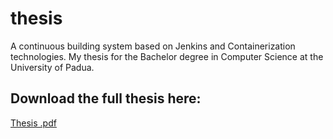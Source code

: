 # thesis
A continuous building system based on Jenkins and Containerization technologies. My thesis for the Bachelor degree in Computer Science at the University of Padua.

## Download the full thesis here:
[Thesis .pdf](https://drive.google.com/open?id=1vEqQw6Z45pCt2M6VtzOFwZJiLSiZANED)